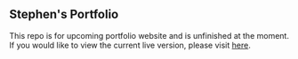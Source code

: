 ## Stephen's Portfolio

This repo is for upcoming portfolio website and is unfinished at the moment. 
If you would like to view the current live version, please visit [here](https://stephjohnsons.com/page).
